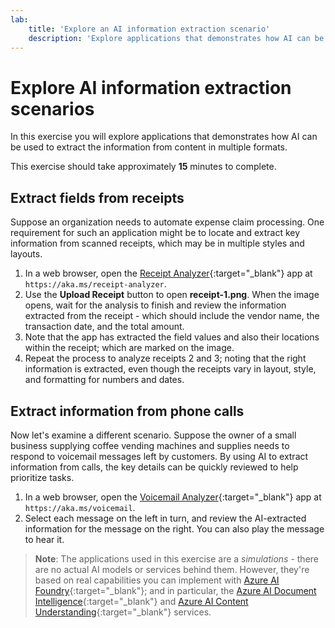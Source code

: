 ```yaml
---
lab:
    title: 'Explore an AI information extraction scenario'
    description: 'Explore applications that demonstrates how AI can be used to extract the information from content in multiple formats.'
---
```


# Explore AI information extraction scenarios

In this exercise you will explore applications that demonstrates how AI can be used to extract the information from content in multiple formats.

This exercise should take approximately **15** minutes to complete.

## Extract fields from receipts

Suppose an organization needs to automate expense claim processing. One requirement for such an application might be to locate and extract key information from scanned receipts, which may be in multiple styles and layouts.

1. In a web browser, open the [Receipt Analyzer](https://aka.ms/receipt-analyzer){:target="_blank"} app at `https://aka.ms/receipt-analyzer`.
1. Use the **Upload Receipt** button to open **receipt-1.png**. When the image opens, wait for the analysis to finish and review the information extracted from the receipt - which should include the vendor name, the transaction date, and the total amount.
1. Note that the app has extracted the field values and also their locations within the receipt; which are marked on the image.
1. Repeat the process to analyze receipts 2 and 3; noting that the right information is extracted, even though the receipts vary in layout, style, and formatting for numbers and dates.

## Extract information from phone calls

Now let's examine a different scenario. Suppose the owner of a small business supplying coffee vending machines and supplies needs to respond to voicemail messages left by customers. By using AI to extract information from calls, the key details can be quickly reviewed to help prioritize tasks.

1. In a web browser, open the [Voicemail Analyzer](https://aka.ms/voicemail){:target="_blank"} app at `https://aka.ms/voicemail`.
1. Select each message on the left in turn, and review the AI-extracted information for the message on the right. You can also play the message to hear it.

> **Note**: The applications used in this exercise are a *simulations* - there are no actual AI models or services behind them. However, they're based on real capabilities you can implement with [Azure AI Foundry](https://azure.microsoft.com/products/ai-foundry/){:target="_blank"}; and in particular, the [Azure AI Document Intelligence](https://azure.microsoft.com/products/ai-services/ai-document-intelligence/){:target="_blank"} and [Azure AI Content Understanding](https://azure.microsoft.com/products/ai-services/ai-content-understanding){:target="_blank"} services.
